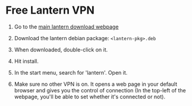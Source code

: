 

# Free Lantern VPN

1. Go to the [main lantern download webpage](https://getlantern.org/en_US/index.html)

2. Download the lantern debian package: `<lantern-pkg>.deb`

3. When downloaded, double-click on it.

4. Hit install.

5. In the start menu, search for 'lantern'. Open it.

6. Make sure no other VPN is on. It opens a web page in your default browser and gives you the control of connection (In the top-left of the webpage, you'll be able to set whether it's connected or not). 
